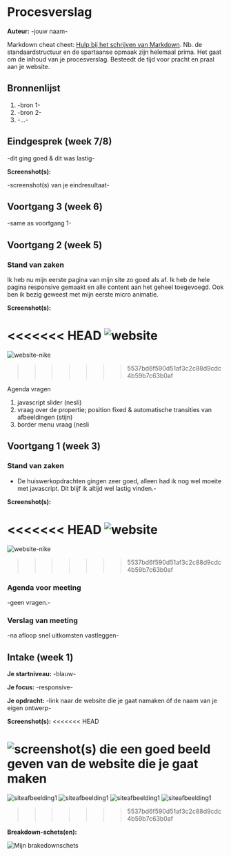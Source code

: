 # Procesverslag
**Auteur:** -jouw naam-

Markdown cheat cheet: [Hulp bij het schrijven van Markdown](https://github.com/adam-p/markdown-here/wiki/Markdown-Cheatsheet). Nb. de standaardstructuur en de spartaanse opmaak zijn helemaal prima. Het gaat om de inhoud van je procesverslag. Besteedt de tijd voor pracht en praal aan je website.



## Bronnenlijst
1. -bron 1-
2. -bron 2-
3. -...-



## Eindgesprek (week 7/8)

-dit ging goed & dit was lastig-

**Screenshot(s):**

-screenshot(s) van je eindresultaat-



## Voortgang 3 (week 6)

-same as voortgang 1-



## Voortgang 2 (week 5)

### Stand van zaken

Ik heb nu mijn eerste pagina van mijn site zo goed als af. Ik heb de hele pagina responsive gemaakt en alle content aan het geheel toegevoegd.
Ook ben ik bezig geweest met mijn eerste micro animatie.

**Screenshot(s):**

<<<<<<< HEAD
![website](images/website.png)
=======
![website-nike](images/website.png)
>>>>>>> 5537bd6f590d51af3c2c88d9cdc4b59b7c63b0af

Agenda vragen

1. javascript slider (nesli)
2. vraag over de propertie; position fixed & automatische transities van afbeeldingen (stijn)
3. border menu vraag (nesli


## Voortgang 1 (week 3)

### Stand van zaken

- De huiswerkopdrachten gingen zeer goed, alleen had ik nog wel moeite met javascript. Dit blijf ik altijd wel lastig vinden.-

**Screenshot(s):**

<<<<<<< HEAD
![website](images/website.png)
=======
![website-nike](images/website.png)
>>>>>>> 5537bd6f590d51af3c2c88d9cdc4b59b7c63b0af

### Agenda voor meeting

-geen vragen.-

### Verslag van meeting

-na afloop snel uitkomsten vastleggen-


## Intake (week 1)

**Je startniveau:** -blauw-

**Je focus:** -responsive-

**Je opdracht:** -link naar de website die je gaat namaken óf de naam van je eigen ontwerp-

**Screenshot(s):**
<<<<<<< HEAD

![screenshot(s) die een goed beeld geven van de website die je gaat maken](images/dummy-image.svg)
=======
![siteafbeelding1](images/afbeelding1.png)
![siteafbeelding1](images/siteafbeelding2.png)
![siteafbeelding1](images/siteafbeelding3.png)
![siteafbeelding1](images/siteafbeelding4.png)
>>>>>>> 5537bd6f590d51af3c2c88d9cdc4b59b7c63b0af

**Breakdown-schets(en):**

![Mijn brakedownschets](images/breakdownschets.png)
